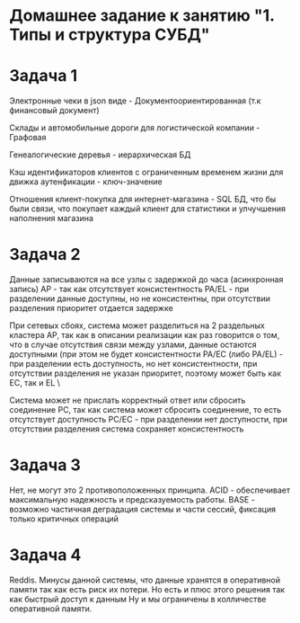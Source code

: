 # Домашнее задание к занятию "1. Типы и структура СУБД"

# Задача 1

Электронные чеки в json виде - Документоориентированная (т.к финансовый документ)

Склады и автомобильные дороги для логистической компании - Графовая

Генеалогические деревья - иерархическая БД

Кэш идентификаторов клиентов с ограниченным временем жизни для движка аутенфикации - ключ-значение 

Отношения клиент-покупка для интернет-магазина - SQL БД, что бы были связи, что покупает каждый клиент для статистики и улчучшения наполнения магазина


# Задача 2

Данные записываются на все узлы с задержкой до часа (асинхронная запись)
AP - так как отсутствует консистентность
PA/EL - при разделении данные доступны, но не консистентны, при отсутствии разделения приоритет отдается задержке

При сетевых сбоях, система может разделиться на 2 раздельных кластера
AP, так как в описании реализации как раз говорится о том, что в случае отсутствия связи между узлами, данные остаются доступными (при этом не будет консистентности
PA/EC (либо PA/EL) - при разделении есть доступность, но нет консистентности, при отсутствии разделения не указан приоритет, поэтому может быть как EC, так и EL \

Система может не прислать корректный ответ или сбросить соединение
PC, так как система может сбросить соединение, то есть отсутствует доступность
PC/EC - при разделении нет доступности, при отсутствии разделения система сохраняет консистентность

# Задача 3

Нет, не могут это 2 противоположенных принципа. ACID - обеспечивает максимальную надежность и предсказуемость работы. 
BASE -  возможно частичная деградация системы и части сессий, фиксация только критичных операций

# Задача 4

Reddis. Минусы данной системы, что данные хранятся в оперативной памяти так как есть риск их потери. Но есть и плюс этого решения так как быстрый доступ к данным
Ну и мы ограничены в колличестве оперативной памяти.